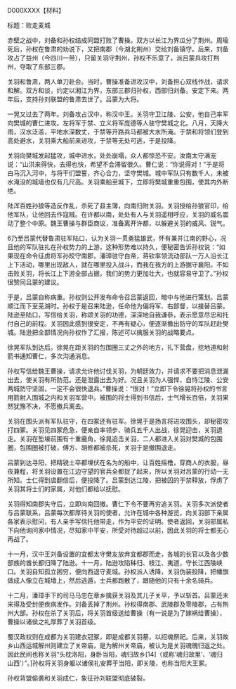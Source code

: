 D000XXXX【材料】

标题：败走麦城



赤壁之战中，刘备和孙权结成同盟打败了曹操。双方以长江为界瓜分了荆州。周瑜死后，孙权在鲁肃的劝说下，又把南郡（今湖北荆州）交给刘备镇守。后来，刘备攻占了益州（今四川一带），只留关羽守荆州，孙权不乐意了，派吕蒙兵攻打荆州，夺取了东部三郡。

关羽和鲁肃，两人单刀赴会。当时，曹操准备进攻汉中，刘备担心双线作战，请求和解。双方和谈，约定以湘江为界，东部三郡归孙权，西部归刘备。安定下来。两年后，支持孙刘联盟的鲁肃去世了。吕蒙为大将。

一晃又过去了两年。刘备攻占汉中，称汉中王。关羽守卫江陵、公安，他自己率军向樊城的曹仁进攻。左将军于禁、立义将军庞德等人驻守樊城之北。八月，天降大雨，汉水泛滥，平地水深数丈，于禁等开路兵马都被大水所淹。于禁和将领们登到高处避水，关羽乘大船前来进攻，于禁等无处可逃，于是投降。



关羽向樊城发起猛攻，城中进水，处处崩塌，众人都惊恐不安。汝南太守满宠说：“山洪来得快，去得也快，希望不会滞留很久。曹仁说：“你说得对！”于是将白马沉入河中，与将干们盟誓，齐心合力，坚守樊城。城中军队只有数千人，未被水淹没的城墙也仅有几尺高。关羽乘船至城下，立即将樊城重重包围，使其内外断绝。

陆浑百姓孙狼等造反作乱，杀死了县主簿，向南归附关羽。关羽授给孙狼官印，给他军队，让他回去作寇贼。在许都以南，处处有人与关羽遥相呼应，关羽的威名震动了整个中原。魏王曹操与群臣商议，准备离开许都，以躲避关羽的威风、锐气。

6乃至吕蒙代替鲁肃驻军陆口，认为关羽一贯勇猛雄武，怀有兼并江南的野心，况且他的军队驻扎在孙权势力的上游，这种形势难以持久，便秘密告诉孙权说：“如果现在命令征虏将军孙皎守南郡，潘璋驻守白帝，蒋钦率领流动部队一万人沿长江上下活动，哪里出现敌人，就在哪里投入战斗，而我在我方的上游据守襄阳。不如击败关羽，将长江上下游全部占据，我们的势力更加壮大，也就容易守卫了。”孙权很赞同吕蒙的建议。

于是，吕蒙自称病重。孙权则公开发布命令召吕蒙返回，暗中与他进行策划。吕蒙顺江而下至芜湖时。孙权于是召来陆逊，任命他为偏将军、右部督，以接替吕蒙。陆逊至陆口，写信给关羽，称颂关羽的功德，深深地自我谦恭，表示愿意尽忠和托付自己的前程。关羽因此感到很安定，不再有疑心，便逐渐撤出防守的军队赶赴樊城。陆逊把全部情况向孙权作了汇报，陈述可以擒服关羽的战略要点。

徐晃军队到达后。徐晃在距关羽的包围圈三丈之外的地方，扎下营盘，挖地道和射箭书通知曹仁，多次沟通消息。

孙权写信给魏王曹操，请求允许他讨伐关羽，为朝廷效力，并请求不要把消息泄漏出去，使关羽有所防范。还是泄露出去为好。况且关羽为人强悍，自恃江陵、公安两城防守坚固，一定不会很快退兵。”曹操说：“很对！”立即下令徐晃将孙权的书言用箭射入围城之内和关羽军营中。被围的将士得到书信后，士气增长百倍，关羽果然犹豫不决，不愿撤兵离去。

关羽在围头派有军队驻守，在四冢还有驻军。徐晃于是扬言将进攻围头，却秘密攻打四冢。关羽见四冢危急，便亲自率领步、骑兵五千人出战，徐晃迎击，关羽退走。关羽在堑壕前围有十重鹿角，徐晃追击关羽，二人都进入关羽对樊城的包围圈，包围圈被打破，傅方、胡修都被杀死，关羽于是撤围退走。

吕蒙到达寻阳，把精锐士卒都埋伏在名为的船中，让百姓摇橹，穿商人的衣服，昼夜兼程，将关羽设置在江边守望的官兵全都捉了起来，所以关羽对吕蒙的行动一无所知。士仁得到虞翻信后，便投降了。吕蒙到达江陵，把被囚的于禁释放，俘虏了关羽其将士们的家属，对他们都给以抚慰。

关羽得知南郡失守后，立即向南回撤。曹仁下令不要再穷追关羽。关羽多次派使者与吕蒙联系，吕蒙每次都厚待关羽的使者，允许在城中各种游览，向关羽部下亲属各家表示慰问，有人亲手写信托他带走，作为平安的证明。使者返回，关羽部属私下向他询问家中情况，尽知家中平安，所受对待超过以前，因此关羽的将士都无心再战了。

十一月，汉中王刘备设置的宜都太守樊友放弃宜都郡而走，各城的长官以及各少数部族的酋长都归降了陆逊。十一月，陆逊攻陷秭归、枝江、夷道，守长江西陵峡口。关羽自知孤立困穷，便向西退守麦城。孙权派人诱降，关羽伪装投降，把幡旗做成人像立在城墙上，然后逃遁，士兵都跑散了，跟随他的只有十余名骑兵。

十二月，潘璋手下的司马马忠在章乡擒获关羽及其儿子关平，予以斩首。吕蒙还未来得及受封便疾病发作。刘备丢掉了荆州。孙权得南郡、武陵郡及零陵郡，占有荆州大部。孙权在杀了关羽后，将关羽首级送给曹操（有一说是为了嫁祸给曹操），曹操以诸侯之礼厚葬了关羽首级。

蜀汉政权则在成都为关羽建衣冠冢，即是成都关羽墓，以招魂祭祀。后来，关羽故乡山西运城解州则建立了关帝庙，是为解州关帝庙，被认为是关羽魂魄归返之处。因此民间也称关羽“头枕洛阳，身卧当阳，魂归故乡[14]（或称‘魂归故里’、‘魂归山西’）”。]孙权将关羽身躯以诸侯礼安葬于当阳，即关陵，也称当阳大王冢。

孙权背盟偷袭和关羽成仁，象征孙刘联盟彻底破裂。











